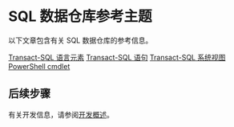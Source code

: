 <properties
   pageTitle="SQL 数据仓库参考主题 | Azure"
   description="SQL 数据仓库的参考内容链接。"
   services="sql-data-warehouse"
   documentationCenter="NA"
   authors="barbkess"
   manager="jhubbard"
   editor=""/>

<tags
   ms.service="sql-data-warehouse"
   ms.date="05/02/2016"
   wacn.date="06/20/2016"/>

# SQL 数据仓库参考主题

以下文章包含有关 SQL 数据仓库的参考信息。

[Transact-SQL 语言元素][] [Transact-SQL 语句][] [Transact-SQL 系统视图][] [PowerShell cmdlet][]



## 后续步骤
有关开发信息，请参阅[开发概述][]。

<!--Image references-->

<!--Article references-->
[开发概述]: /documentation/articles/sql-data-warehouse-overview-develop/
[Transact-SQL 语言元素]: /documentation/articles/sql-data-warehouse-reference-tsql-language-elements/
[Transact-SQL 语句]: /documentation/articles/sql-data-warehouse-reference-tsql-statements/
[Transact-SQL 系统视图]: /documentation/articles/sql-data-warehouse-reference-tsql-system-views/
[PowerShell cmdlet]: /documentation/articles/sql-data-warehouse-reference-powershell-cmdlets/


<!--MSDN references-->

<!---HONumber=Mooncake_0307_2016-->